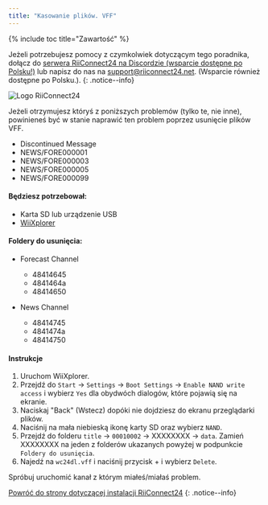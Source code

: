 ```yaml
---
title: "Kasowanie plików. VFF"
---
```


{% include toc title="Zawartość" %}

Jeżeli potrzebujesz pomocy z czymkolwiek dotyczącym tego poradnika, dołącz do [serwera RiiConnect24 na Discordzie (wsparcie dostępne po Polsku!)](https://discord.gg/b4Y7jfD) lub napisz do nas na [support@riiconnect24.net](mailto:support@riiconnect24.net). (Wsparcie również dostępne po Polsku.).
{: .notice--info}

![Logo RiiConnect24](/images/WiiRC24Logo.jpg)

Jeżeli otrzymujesz któryś z poniższych problemów (tylko te, nie inne), powinieneś być w stanie naprawić ten problem poprzez usunięcie plików VFF.

+ Discontinued Message
+ NEWS/FORE000001
+ NEWS/FORE000003
+ NEWS/FORE000005
+ NEWS/FORE000099

#### Będziesz potrzebował:
* Karta SD lub urządzenie USB
* [WiiXplorer](https://hbb1.oscwii.org/hbb/wiixplorer/wiixplorer.zip)

#### Foldery do usunięcia:

+ Forecast Channel
  + 48414645
  + 4841464a
  + 48414650

+ News Channel
  + 48414745
  + 4841474a
  + 48414750

#### Instrukcje

1. Uruchom WiiXplorer.
2. Przejdź do `Start` -> `Settings` -> `Boot Settings` -> `Enable NAND write access` i wybierz `Yes` dla obydwóch dialogów, które pojawią się na ekranie.
3. Naciskaj "Back" (Wstecz) dopóki nie dojdziesz do ekranu przeglądarki plików.
4. Naciśnij na mała niebieską ikonę karty SD oraz wybierz `NAND`.
5. Przejdź do folderu `title` -> `00010002` -> XXXXXXXX -> `data`. Zamień XXXXXXXX na jeden z folderów ukazanych powyżej w podpunkcie `Foldery do usunięcia`.
6. Najedź na `wc24dl.vff` i naciśnij przycisk + i wybierz `Delete`.

Spróbuj uruchomić kanał z którym miałeś/miałaś problem.

[Powróć do strony dotyczącej instalacji RiiConnect24](riiconnect24)
{: .notice--info}
